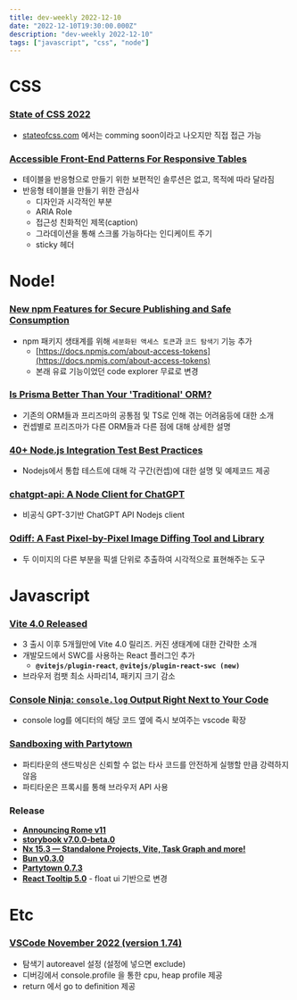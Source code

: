 ```yaml
---
title: dev-weekly 2022-12-10
date: "2022-12-10T19:30:00.000Z"
description: "dev-weekly 2022-12-10"
tags: ["javascript", "css", "node"]
---
```


# CSS

### [State of CSS 2022](https://2022.stateofcss.com/en-US/)

- [stateofcss.com](http://stateofcss.com) 에서는 comming soon이라고 나오지만 직접 접근 가능

### **[Accessible Front-End Patterns For Responsive Tables](https://www.smashingmagazine.com/2022/12/accessible-front-end-patterns-responsive-tables-part1/)**

- 테이블을 반응형으로 만들기 위한 보편적인 솔루션은 없고, 목적에 따라 달라짐
- 반응형 테이블을 만들기 위한 관심사
    - 디자인과 시각적인 부분
    - ARIA Role
    - 접근성 친화적인 제목(caption)
    - 그라데이션을 통해 스크롤 가능하다는 인디케이트 주기
    - sticky 헤더

# Node!

### **[New npm Features for Secure Publishing and Safe Consumption](https://github.blog/2022-12-06-new-npm-features-for-secure-publishing-and-safe-consumption/)**

- npm 패키지 생태계를 위해 `세분화된 액세스 토큰`과 `코드 탐색기` 기능 추가
    - [https://docs.npmjs.com/about-access-tokens](https://docs.npmjs.com/about-access-tokens)
    - 본래 유료 기능이었던 code explorer 무료로 변경

### **[Is Prisma Better Than Your 'Traditional' ORM?](https://practica.dev/blog/is-prisma-better-than-your-traditional-orm/)**

- 기존의 ORM들과 프리즈마의 공통점 및 TS로 인해 겪는 어려움등에 대한 소개
- 컨셉별로 프리즈마가 다른 ORM들과 다른 점에 대해 상세한 설명

### **[40+ Node.js Integration Test Best Practices](https://github.com/testjavascript/nodejs-integration-tests-best-practices)**

- Nodejs에서 통합 테스트에 대해 각 구간(컨셉)에 대한 설명 및 예제코드 제공

### **[chatgpt-api: A Node Client for ChatGPT](https://github.com/transitive-bullshit/chatgpt-api)**

- 비공식 GPT-3기반 ChatGPT API Nodejs client

### **[Odiff: A Fast Pixel-by-Pixel Image Diffing Tool and Library](https://github.com/dmtrKovalenko/odiff)**

- 두 이미지의 다른 부분을 픽셀 단위로 추출하여 시각적으로 표현해주는 도구

# Javascript

### **[Vite 4.0 Released](https://vitejs.dev/blog/announcing-vite4.html)**

- 3 출시 이후 5개월만에 Vite 4.0 릴리즈. 커진 생태계에 대한 간략한 소개
- 개발모드에서 SWC를 사용하는 React 플러그인 추가
    - **`@vitejs/plugin-react`**, **`@vitejs/plugin-react-swc (new)`**
- 브라우저 컴팻 최소 사파리14, 패키지 크기 감소

### **[Console Ninja: `console.log` Output Right Next to Your Code](https://console-ninja.com/)**

- console log를 에디터의 해당 코드 옆에 즉시 보여주는 vscode 확장

### **[Sandboxing with Partytown](https://weston.ruter.net/2022/11/30/sandboxing-with-partytown/)**

- 파티타운의 샌드박싱은 신뢰할 수 없는 타사 코드를 안전하게 실행할 만큼 강력하지 않음
- 파티타운은 프록시를 통해 브라우저 API 사용

### Release

- ****[Announcing Rome v11](https://rome.tools/blog/2022/12/06/rome11/)****
- **[storybook v7.0.0-beta.0](https://github.com/storybookjs/storybook/releases/tag/v7.0.0-beta.0)**
- ****[Nx 15.3 — Standalone Projects, Vite, Task Graph and more!](https://blog.nrwl.io/nx-15-3-standalone-projects-vite-task-graph-and-more-3ed23f7827ed)****
- ****[Bun v0.3.0](https://bun.sh/blog/bun-v0.3.0)****
- **[Partytown 0.7.3](https://github.com/BuilderIO/partytown/releases/tag/v0.7.3)**
- **[React Tooltip 5.0](https://github.com/ReactTooltip/react-tooltip/releases/tag/v5.0.0)** - float ui 기반으로 변경

# Etc

### [**VSCode November 2022 (version 1.74)**](https://code.visualstudio.com/updates/v1_74)

- 탐색기 autoreavel 설정 (설정에 넣으면 exclude)
- 디버깅에서 console.profile 을 통한 cpu, heap profile 제공
- return 에서 go to definition 제공